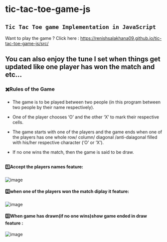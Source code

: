 # tic-tac-toe-game-js
## `Tic Tac Toe game Implementation in JavaScript`

Want to play the game ? Click here : https://renishsalakhana09.github.io/tic-tac-toe-game-js/src/

## You can also enjoy the tune I set when things get updated like one player has won the match and etc...

### :heavy_multiplication_x:Rules of the Game

* The game is to be played between two people (in this program between two people by their name respectively).

* One of the player chooses ‘O’ and the other ‘X’ to mark their respective cells.

* The game starts with one of the players and the game ends when one of the players has one whole row/ column/ diagonal /anti-daiagonal filled with his/her respective character (‘O’ or ‘X’).

* If no one wins the match, then the game is said to be draw.

## 

#### :one:Accept the players names feature:

![image](https://user-images.githubusercontent.com/104903815/180447555-3969b4e6-8abc-49a3-8b37-ce33eea9283f.png)


#### 2️⃣when one of the players won the match diplay it feature:

![image](https://user-images.githubusercontent.com/104903815/180447688-9ee52dc6-d1b2-444b-84e3-374985eb4ca6.png)


#### 3️⃣When game has drawn(if no one wins)show game ended in draw feature :

![image](https://user-images.githubusercontent.com/104903815/180447940-842a447a-6d73-4457-82b0-2e8f402df58f.png)





